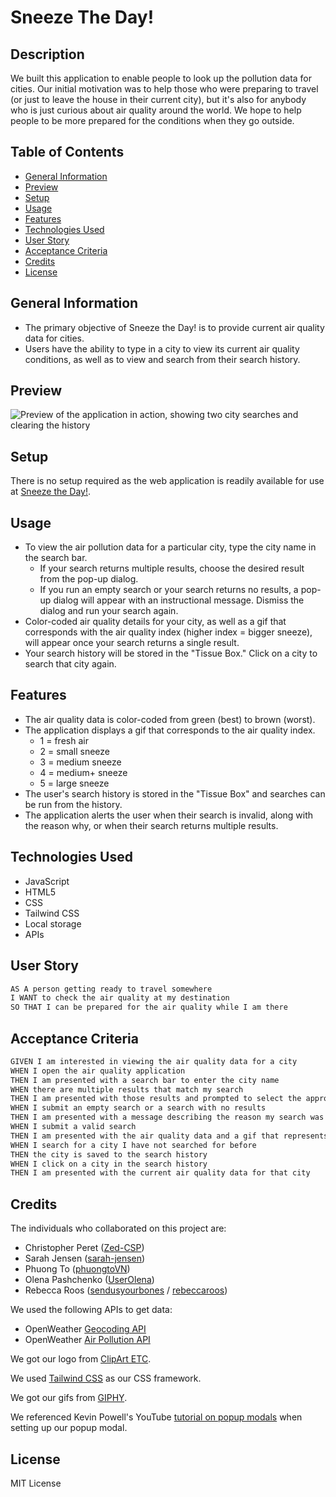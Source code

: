 # Sneeze The Day!

## Description
We built this application to enable people to look up the pollution data for cities. Our initial motivation was to help those who were preparing to travel (or just to leave the house in their current city), but it's also for anybody who is just curious about air quality around the world. We hope to help people to be more prepared for the conditions when they go outside.

## Table of Contents
* [General Information](#general-information)
* [Preview](#preview)
* [Setup](#setup)
* [Usage](#usage)
* [Features](#features)
* [Technologies Used](#technologies-used)
* [User Story](#user-story)
* [Acceptance Criteria](#acceptance-criteria)
* [Credits](#credits)
* [License](#license)

## General Information
- The primary objective of Sneeze the Day! is to provide current air quality data for cities.
- Users have the ability to type in a city to view its current air quality conditions, as well as to view and search from their search history.

## Preview
![Preview of the application in action, showing two city searches and clearing the history](./assets/images/app-preview.gif)

## Setup
There is no setup required as the web application is readily available for use at [Sneeze the Day!](https://zed-csp.github.io/dangerForce-Proj-1/).

## Usage
- To view the air pollution data for a particular city, type the city name in the search bar.
    - If your search returns multiple results, choose the desired result from the pop-up dialog.
    - If you run an empty search or your search returns no results, a pop-up dialog will appear with an instructional message. Dismiss the dialog and run your search again.
- Color-coded air quality details for your city, as well as a gif that corresponds with the air quality index (higher index = bigger sneeze), will appear once your search returns a single result.
- Your search history will be stored in the "Tissue Box." Click on a city to search that city again.

## Features
- The air quality data is color-coded from green (best) to brown (worst).
- The application displays a gif that corresponds to the air quality index.
    - 1 = fresh air
    - 2 = small sneeze
    - 3 = medium sneeze
    - 4 = medium+ sneeze
    - 5 = large sneeze
- The user's search history is stored in the "Tissue Box" and searches can be run from the history.
- The application alerts the user when their search is invalid, along with the reason why, or when their search returns multiple results.

## Technologies Used
- JavaScript
- HTML5
- CSS
- Tailwind CSS
- Local storage
- APIs

## User Story
```md
AS A person getting ready to travel somewhere
I WANT to check the air quality at my destination
SO THAT I can be prepared for the air quality while I am there
```

## Acceptance Criteria
```md
GIVEN I am interested in viewing the air quality data for a city
WHEN I open the air quality application
THEN I am presented with a search bar to enter the city name
WHEN there are multiple results that match my search
THEN I am presented with those results and prompted to select the appropriate one
WHEN I submit an empty search or a search with no results
THEN I am presented with a message describing the reason my search was unsuccessful
WHEN I submit a valid search
THEN I am presented with the air quality data and a gif that represents the air quality
WHEN I search for a city I have not searched for before
THEN the city is saved to the search history
WHEN I click on a city in the search history
THEN I am presented with the current air quality data for that city
```

## Credits
The individuals who collaborated on this project are:
- Christopher Peret ([Zed-CSP](https://github.com/Zed-CSP))
- Sarah Jensen ([sarah-jensen](https://github.com/sarah-jensen))
- Phuong To ([phuongtoVN](https://github.com/phuongtoVN))
- Olena Pashchenko ([UserOlena](https://github.com/UserOlena))
- Rebecca Roos ([sendusyourbones](https://github.com/sendusyourbones) / [rebeccaroos](https://github.com/rebeccaroos))

We used the following APIs to get data:
- OpenWeather [Geocoding API](https://openweathermap.org/api/geocoding-api)
- OpenWeather [Air Pollution API](https://openweathermap.org/api/air-pollution)

We got our logo from [ClipArt ETC](https://etc.usf.edu/clipart/).

We used [Tailwind CSS](https://tailwindcss.com/) as our CSS framework.

We got our gifs from [GIPHY](https://giphy.com/).

We referenced Kevin Powell's YouTube [tutorial on popup modals](https://www.youtube.com/watch?v=TAB_v6yBXIE) when setting up our popup modal.

## License
MIT License